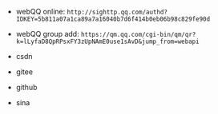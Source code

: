 - webQQ online:
`http://sighttp.qq.com/authd?IDKEY=5b811a07a1ca89a7a16040b7d6f414b0eb06b98c829fe90d`

- webQQ group add:
`https://qm.qq.com/cgi-bin/qm/qr?k=lLyfaD8QpRPsxFY3zUpNAmE0use1sAvD&jump_from=webapi`

- csdn

- gitee

- github

- sina